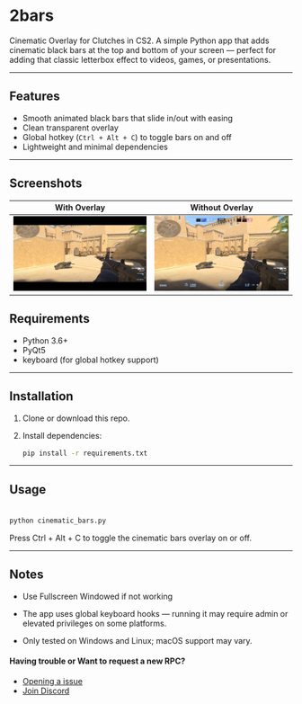 # 2bars

Cinematic Overlay for Clutches in CS2. A simple Python app that adds cinematic black bars at the top and bottom of your screen — perfect for adding that classic letterbox effect to videos, games, or presentations.

---

## Features

- Smooth animated black bars that slide in/out with easing
- Clean transparent overlay
- Global hotkey (`Ctrl + Alt + C`) to toggle bars on and off
- Lightweight and minimal dependencies

---

## Screenshots
With Overlay             |  Without Overlay
:-------------------------:|:-------------------------:
![](ss/1.png)  |  ![](ss/0.png)

## Requirements

- Python 3.6+
- PyQt5
- keyboard (for global hotkey support)

---

## Installation

1. Clone or download this repo.
2. Install dependencies:

   ```bash
   pip install -r requirements.txt
   ```

---

## Usage

```python

python cinematic_bars.py
```

Press Ctrl + Alt + C to toggle the cinematic bars overlay on or off.

---

## Notes

- Use Fullscreen Windowed if not working

- The app uses global keyboard hooks — running it may require admin or elevated privileges on some platforms.

- Only tested on Windows and Linux; macOS support may vary.

####  Having trouble or Want to request a new RPC?

- [Opening a issue](https://github.com/v4ish/2bars/labels/Request)
- [Join Discord](https://dsc.gg/v4ish)
